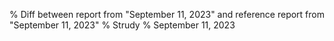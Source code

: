 % Diff between report from "September 11, 2023" and reference report from "September 11, 2023"
% Strudy
% September 11, 2023


